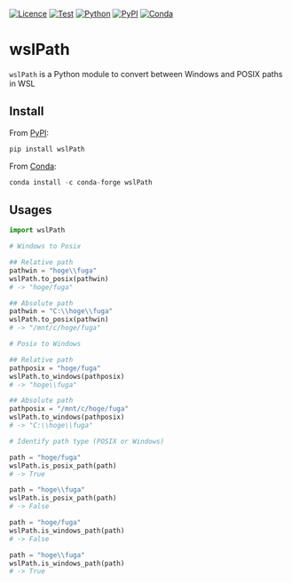 [![Licence](https://img.shields.io/badge/License-MIT-9cf.svg?style=flat-square)](https://choosealicense.com/licenses/mit/)
[![Test](https://img.shields.io/github/actions/workflow/status/akikuno/wslPath/ci.yml?branch=main&label=Test&color=brightgreen)](https://github.com/akikuno/wslPath/actions)
[![Python](https://img.shields.io/pypi/pyversions/wslPath.svg?label=Python&color=blue&style=flat-square)](https://pypi.org/project/wslPath/)
[![PyPI](https://img.shields.io/pypi/v/wslPath.svg?label=PyPI&color=orange&style=flat-square)](https://pypi.org/project/wslPath/)
[![Conda](https://img.shields.io/conda/v/conda-forge/wslPath?label=Conda&color=orange&style=flat-square)](https://anaconda.org/conda-forge/wslpath)

# wslPath

`wslPath` is a Python module to convert between Windows and POSIX paths in WSL

## Install

From [PyPI](https://pypi.org/project/wslPath/):

```python
pip install wslPath
```

From [Conda](https://anaconda.org/conda-forge/wslpath):

```python
conda install -c conda-forge wslPath
```

## Usages

```python
import wslPath

# Windows to Posix

## Relative path
pathwin = "hoge\\fuga"
wslPath.to_posix(pathwin)
# -> "hoge/fuga"

## Absolute path
pathwin = "C:\\hoge\\fuga"
wslPath.to_posix(pathwin)
# -> "/mnt/c/hoge/fuga"

# Posix to Windows

## Relative path
pathposix = "hoge/fuga"
wslPath.to_windows(pathposix)
# -> "hoge\\fuga"

## Absolute path
pathposix = "/mnt/c/hoge/fuga"
wslPath.to_windows(pathposix)
# -> "C:\\hoge\\fuga"

# Identify path type (POSIX or Windows)

path = "hoge/fuga"
wslPath.is_posix_path(path)
# -> True

path = "hoge\\fuga"
wslPath.is_posix_path(path)
# -> False

path = "hoge/fuga"
wslPath.is_windows_path(path)
# -> False

path = "hoge\\fuga"
wslPath.is_windows_path(path)
# -> True

```
